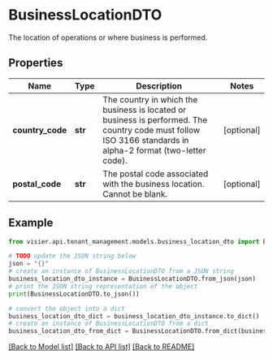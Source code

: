 # BusinessLocationDTO

The location of operations or where business is performed.

## Properties

Name | Type | Description | Notes
------------ | ------------- | ------------- | -------------
**country_code** | **str** | The country in which the business is located or business is performed. The country code must follow ISO 3166 standards in alpha-2 format (two-letter code). | [optional] 
**postal_code** | **str** | The postal code associated with the business location. Cannot be blank. | [optional] 

## Example

```python
from visier.api.tenant_management.models.business_location_dto import BusinessLocationDTO

# TODO update the JSON string below
json = "{}"
# create an instance of BusinessLocationDTO from a JSON string
business_location_dto_instance = BusinessLocationDTO.from_json(json)
# print the JSON string representation of the object
print(BusinessLocationDTO.to_json())

# convert the object into a dict
business_location_dto_dict = business_location_dto_instance.to_dict()
# create an instance of BusinessLocationDTO from a dict
business_location_dto_from_dict = BusinessLocationDTO.from_dict(business_location_dto_dict)
```
[[Back to Model list]](../README.md#documentation-for-models) [[Back to API list]](../README.md#documentation-for-api-endpoints) [[Back to README]](../README.md)


